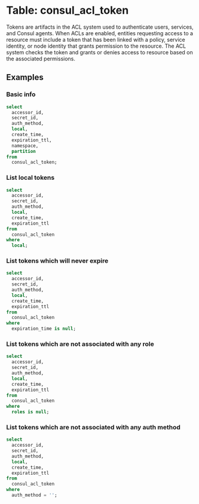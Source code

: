 # Table: consul_acl_token

Tokens are artifacts in the ACL system used to authenticate users, services, and Consul agents. When ACLs are enabled, entities requesting access to a resource must include a token that has been linked with a policy, service identity, or node identity that grants permission to the resource. The ACL system checks the token and grants or denies access to resource based on the associated permissions.

## Examples

### Basic info

```sql
select
  accessor_id,
  secret_id,
  auth_method,
  local,
  create_time,
  expiration_ttl,
  namespace,
  partition
from
  consul_acl_token;
```

### List local tokens

```sql
select
  accessor_id,
  secret_id,
  auth_method,
  local,
  create_time,
  expiration_ttl
from
  consul_acl_token
where
  local;
```

### List tokens which will never expire

```sql
select
  accessor_id,
  secret_id,
  auth_method,
  local,
  create_time,
  expiration_ttl
from
  consul_acl_token
where
  expiration_time is null;
```

### List tokens which are not associated with any role

```sql
select
  accessor_id,
  secret_id,
  auth_method,
  local,
  create_time,
  expiration_ttl
from
  consul_acl_token
where
  roles is null;
```

### List tokens which are not associated with any auth method

```sql
select
  accessor_id,
  secret_id,
  auth_method,
  local,
  create_time,
  expiration_ttl
from
  consul_acl_token
where
  auth_method = '';
```
